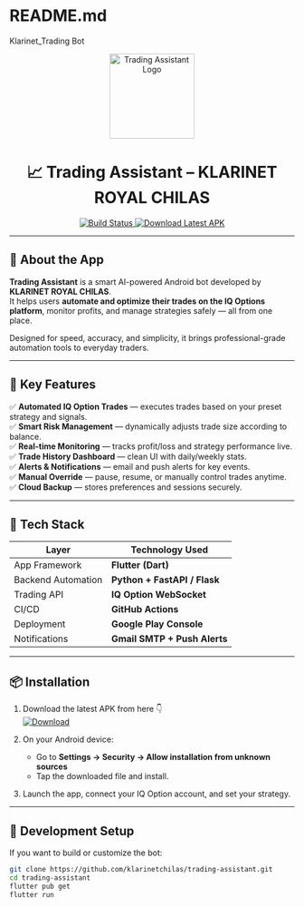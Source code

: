 # README.md
Klarinet_Trading Bot
<p align="center">
  <img src="https://github.com/klarinetchilas/trading-assistant/assets/logo.png" alt="Trading Assistant Logo" width="150"/>
</p>

<h1 align="center">📈 Trading Assistant – KLARINET ROYAL CHILAS</h1>

<p align="center">
  <a href="https://github.com/klarinetchilas/trading-assistant/actions/workflows/flutter-release.yml">
    <img src="https://github.com/klarinetchilas/trading-assistant/actions/workflows/flutter-release.yml/badge.svg" alt="Build Status">
  </a>
  <a href="https://github.com/klarinetchilas/trading-assistant/releases/latest/download/app-release.apk">
    <img src="https://img.shields.io/badge/⬇️_Download_Latest_APK-blue" alt="Download Latest APK">
  </a>
</p>

---

## 🧠 About the App

**Trading Assistant** is a smart AI-powered Android bot developed by **KLARINET ROYAL CHILAS**.  
It helps users **automate and optimize their trades on the IQ Options platform**, monitor profits, and manage strategies safely — all from one place.  

Designed for speed, accuracy, and simplicity, it brings professional-grade automation tools to everyday traders.

---

## 🌟 Key Features

✅ **Automated IQ Option Trades** — executes trades based on your preset strategy and signals.  
✅ **Smart Risk Management** — dynamically adjusts trade size according to balance.  
✅ **Real-time Monitoring** — tracks profit/loss and strategy performance live.  
✅ **Trade History Dashboard** — clean UI with daily/weekly stats.  
✅ **Alerts & Notifications** — email and push alerts for key events.  
✅ **Manual Override** — pause, resume, or manually control trades anytime.  
✅ **Cloud Backup** — stores preferences and sessions securely.  

---

## 🧩 Tech Stack

| Layer | Technology Used |
|--------|----------------|
| App Framework | **Flutter (Dart)** |
| Backend Automation | **Python + FastAPI / Flask** |
| Trading API | **IQ Option WebSocket** |
| CI/CD | **GitHub Actions** |
| Deployment | **Google Play Console** |
| Notifications | **Gmail SMTP + Push Alerts** |

---

## 📦 Installation

1. Download the latest APK from here 👇  
   [![Download](https://img.shields.io/badge/⬇️_Download_Latest_APK-blue)](https://github.com/klarinetchilas/trading-assistant/releases/latest/download/app-release.apk)

2. On your Android device:
   - Go to **Settings → Security → Allow installation from unknown sources**
   - Tap the downloaded file and install.

3. Launch the app, connect your IQ Option account, and set your strategy.

---

## 🧰 Development Setup

If you want to build or customize the bot:

```bash
git clone https://github.com/klarinetchilas/trading-assistant.git
cd trading-assistant
flutter pub get
flutter run
